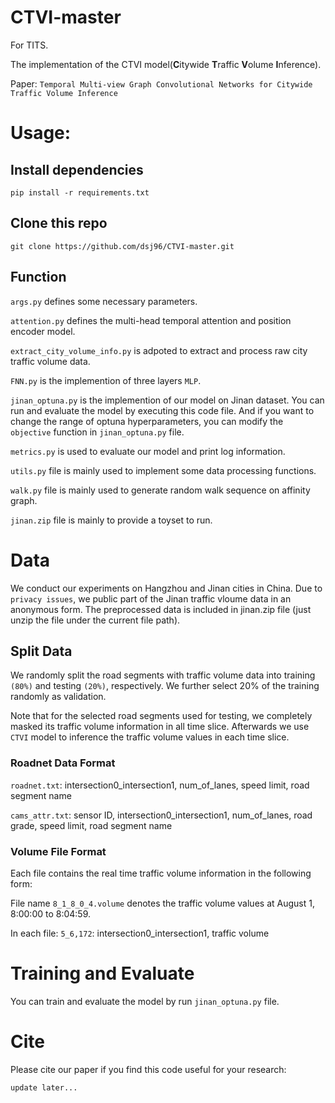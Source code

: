 # CTVI-master
For  TITS.

The implementation of the CTVI model(**C**itywide **T**raffic **V**olume **I**nference).

Paper: ```Temporal Multi-view Graph Convolutional Networks for Citywide Traffic Volume Inference```

# Usage:
## Install dependencies

```pip install -r requirements.txt```

## Clone this repo
```
git clone https://github.com/dsj96/CTVI-master.git
```

## Function
```args.py``` defines some necessary parameters.

```attention.py``` defines the multi-head temporal attention and position encoder model.

```extract_city_volume_info.py``` is adpoted  to extract and process raw city traffic volume data. 

```FNN.py``` is the implemention of three layers ```MLP```.

```jinan_optuna.py``` is the implemention of our model on Jinan dataset. You can run and evaluate the model by executing this code file.  And if you want to change the range of optuna hyperparameters, you can modify the ```objective``` function in ```jinan_optuna.py``` file. 

```metrics.py``` is used to evaluate our model and print log information.

```utils.py``` file is mainly used to implement some data processing functions.

```walk.py``` file is mainly used to generate random walk sequence on affinity graph.

```jinan.zip``` file is mainly to provide a toyset to run.

# Data
We conduct our experiments on Hangzhou and Jinan cities in China. Due to ```privacy issues```, we public part of the Jinan traffic vloume data in an anonymous form.
The preprocessed data is included in jinan.zip file (just unzip the file under the current file path). 

## Split Data
We randomly split the road segments with traffic volume data into training ```(80%)``` and testing ```(20%)```, respectively. We further select 20% of the training randomly as
validation. 


Note that for the selected road segments used for testing, we completely masked its traffic volume information in all time slice. Afterwards we use ```CTVI``` model to inference the traffic volume values in each time slice.

### Roadnet Data Format
```roadnet.txt```: intersection0_intersection1, num_of_lanes, speed limit, road segment name

```cams_attr.txt```: sensor ID, intersection0_intersection1, num_of_lanes, road grade, speed limit, road segment name
### Volume File Format
Each file contains the real time traffic volume information in the following form:

File name ```8_1_8_0_4.volume``` denotes the traffic volume values at August 1, 8:00:00 to 8:04:59.

In each file:
```5_6,172```: intersection0_intersection1, traffic volume


# Training and Evaluate
You can train and evaluate the model by run ```jinan_optuna.py``` file.

# Cite
Please cite our paper if you find this code useful for your research:
```
update later...
```


